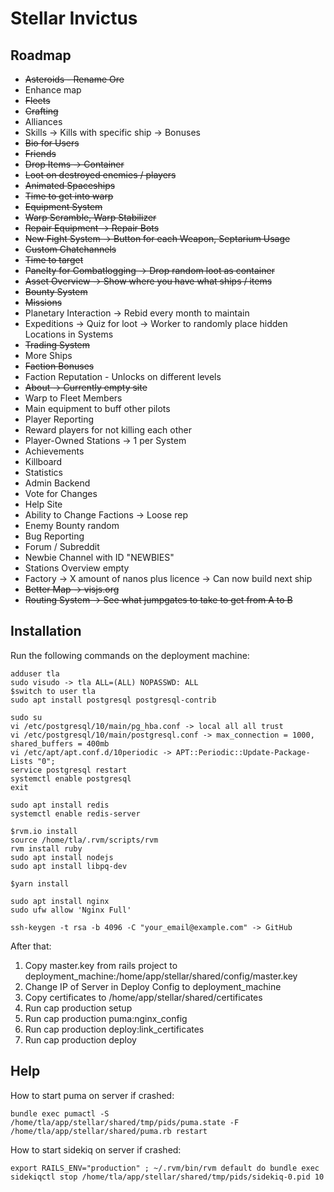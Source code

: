 # Stellar Invictus

## Roadmap

- ~~Asteroids - Rename Ore~~
- Enhance map
- ~~Fleets~~
- ~~Crafting~~
- Alliances
- Skills -> Kills with specific ship -> Bonuses
- ~~Bio for Users~~
- ~~Friends~~
- ~~Drop Items -> Container~~
- ~~Loot on destroyed enemies / players~~
- ~~Animated Spaceships~~
- ~~Time to get into warp~~
- ~~Equipment System~~
- ~~Warp Scramble, Warp Stabilizer~~
- ~~Repair Equipment -> Repair Bots~~
- ~~New Fight System -> Button for each Weapon, Septarium Usage~~
- ~~Custom Chatchannels~~
- ~~Time to target~~
- ~~Panelty for Combatlogging -> Drop random loot as container~~
- ~~Asset Overview -> Show where you have what ships / items~~
- ~~Bounty System~~
- ~~Missions~~
- Planetary Interaction -> Rebid every month to maintain
- Expeditions -> Quiz for loot -> Worker to randomly place hidden Locations in Systems
- ~~Trading System~~
- More Ships
- ~~Faction Bonuses~~
- Faction Reputation - Unlocks on different levels 
- ~~About -> Currently empty site~~
- Warp to Fleet Members
- Main equipment to buff other pilots
- Player Reporting
- Reward players for not killing each other
- Player-Owned Stations -> 1 per System
- Achievements
- Killboard
- Statistics
- Admin Backend
- Vote for Changes
- Help Site
- Ability to Change Factions -> Loose rep
- Enemy Bounty random
- Bug Reporting
- Forum / Subreddit
- Newbie Channel with ID "NEWBIES"
- Stations Overview empty
- Factory -> X amount of nanos plus licence -> Can now build next ship
- ~~Better Map -> visjs.org~~
- ~~Routing System -> See what jumpgates to take to get from A to B~~

## Installation

Run the following commands on the deployment machine:
```
adduser tla
sudo visudo -> tla ALL=(ALL) NOPASSWD: ALL
$switch to user tla
sudo apt install postgresql postgresql-contrib

sudo su
vi /etc/postgresql/10/main/pg_hba.conf -> local all all trust
vi /etc/postgresql/10/main/postgresql.conf -> max_connection = 1000, shared_buffers = 400mb
vi /etc/apt/apt.conf.d/10periodic -> APT::Periodic::Update-Package-Lists "0";
service postgresql restart
systemctl enable postgresql
exit

sudo apt install redis
systemctl enable redis-server

$rvm.io install
source /home/tla/.rvm/scripts/rvm
rvm install ruby
sudo apt install nodejs
sudo apt install libpq-dev

$yarn install

sudo apt install nginx
sudo ufw allow 'Nginx Full'

ssh-keygen -t rsa -b 4096 -C "your_email@example.com" -> GitHub
```

After that:
1. Copy master.key from rails project to deployment_machine:/home/app/stellar/shared/config/master.key
2. Change IP of Server in Deploy Config to deployment_machine
3. Copy certificates to /home/app/stellar/shared/certificates
4. Run cap production setup
5. Run cap production puma:nginx_config
6. Run cap production deploy:link_certificates
7. Run cap production deploy

## Help

How to start puma on server if crashed:
```
bundle exec pumactl -S /home/tla/app/stellar/shared/tmp/pids/puma.state -F /home/tla/app/stellar/shared/puma.rb restart
```

How to start sidekiq on server if crashed:
```
export RAILS_ENV="production" ; ~/.rvm/bin/rvm default do bundle exec sidekiqctl stop /home/tla/app/stellar/shared/tmp/pids/sidekiq-0.pid 10
```
